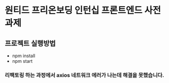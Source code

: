 # 원티드 프리온보딩 인턴십 프론트엔드 사전과제

## 프로젝트 실행방법

- npm install
- npm start

### 리팩토링 하는 과정에서 axios 네트워크 에러가 나는데 해결을 못했습니다.
